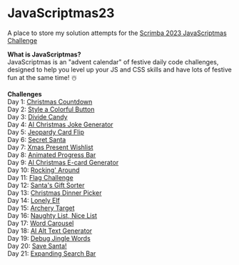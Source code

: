 # JavaScriptmas23
A place to store my solution attempts for the [Scrimba 2023 JavaScriptmas Challenge](https://scrimba.com/learn/javascriptmas)

**What is JavaScriptmas?**   
JavaScriptmas is an "advent calendar" of festive daily code challenges, designed to help you level up your JS and CSS skills and have lots of festive fun at the same time! ☃️

**Challenges**   
Day 1:  [Christmas Countdown](https://thebimsider.github.io/JavaScriptmas23/Day1/)   
Day 2:  [Style a Colorful Button](https://thebimsider.github.io/JavaScriptmas23/Day2/)   
Day 3:  [Divide Candy](https://thebimsider.github.io/JavaScriptmas23/Day3/)   
Day 4:  [AI Christmas Joke Generator](https://scrimba.com/scrim/co6c94c4eb469f9b9e2e12c35)   
Day 5:  [Jeopardy Card Flip](https://thebimsider.github.io/JavaScriptmas23/Day5/)     
Day 6:  [Secret Santa](https://thebimsider.github.io/JavaScriptmas23/Day6/)     
Day 7:  [Xmas Present Wishlist](https://thebimsider.github.io/JavaScriptmas23/Day7/)    
Day 8:  [Animated Progress Bar](https://thebimsider.github.io/JavaScriptmas23/Day8/)    
Day 9:  [AI Christmas E-card Generator](https://scrimba.com/scrim/coba54c60ae3528a3778eb0e7)   
Day 10: [Rocking' Around](https://thebimsider.github.io/JavaScriptmas23/Day10/)     
Day 11: [Flag Challenge](https://thebimsider.github.io/JavaScriptmas23/Day11/)     
Day 12: [Santa's Gift Sorter](https://thebimsider.github.io/JavaScriptmas23/Day12/)     
Day 13: [Christmas Dinner Picker](https://thebimsider.github.io/JavaScriptmas23/Day13/)   
Day 14: [Lonely Elf](https://thebimsider.github.io/JavaScriptmas23/Day14/)   
Day 15: [Archery Target](https://thebimsider.github.io/JavaScriptmas23/Day15/)   
Day 16: [Naughty List, Nice List](https://thebimsider.github.io/JavaScriptmas23/Day16/)   
Day 17: [Word Carousel](https://thebimsider.github.io/JavaScriptmas23/Day17/)   
Day 18: [AI Alt Text Generator](https://scrimba.com/scrim/coef649aabec41f8488767665)   
Day 19: [Debug Jingle Words](https://thebimsider.github.io/JavaScriptmas23/Day19/)    
Day 20: [Save Santa!](https://thebimsider.github.io/JavaScriptmas23/Day20/)    
Day 21: [Expanding Search Bar](https://thebimsider.github.io/JavaScriptmas23/Day21/)    

